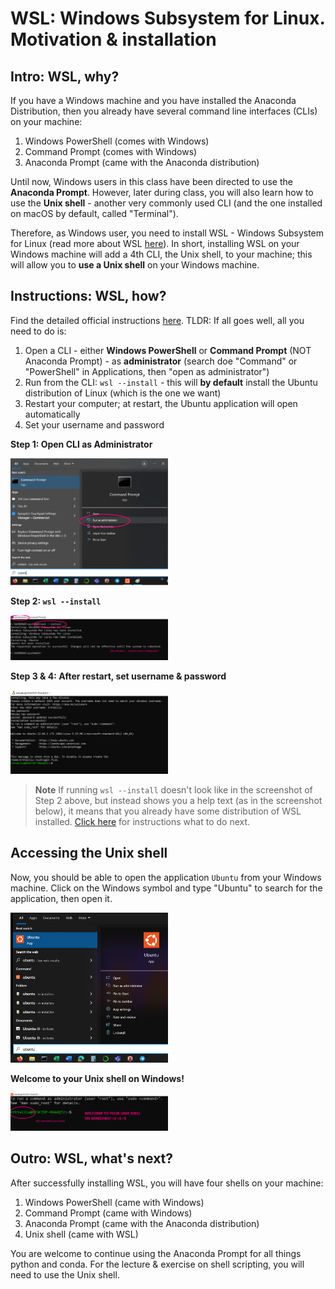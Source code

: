 # WSL: Windows Subsystem for Linux. Motivation & installation

## Intro: WSL, why?

If you have a Windows machine and you have installed the Anaconda Distribution, then you already have several command line interfaces (CLIs) on your machine:
1. Windows PowerShell (comes with Windows)
2. Command Prompt (comes with Windows)
3. Anaconda Prompt (came with the Anaconda distribution)

Until now, Windows users in this class have been directed to use the **Anaconda Prompt**. However, later during class, you will also learn how to use the **Unix shell** - another very commonly used CLI (and the one installed on macOS by default, called "Terminal"). 

Therefore, as Windows user, you need to install WSL - Windows Subsystem for Linux (read more about WSL [here](https://learn.microsoft.com/en-us/windows/wsl/about)). In short, installing WSL on your Windows machine will add a 4th CLI, the Unix shell, to your machine; this will allow you to **use a Unix shell** on your Windows machine. 

## Instructions: WSL, how?

Find the detailed official instructions [here](https://learn.microsoft.com/en-us/windows/wsl/install). TLDR: If all goes well, all you need to do is: 
1. Open a CLI - either **Windows PowerShell** or **Command Prompt** (NOT Anaconda Prompt) - as **administrator** (search doe "Command" or "PowerShell" in Applications, then "open as administrator")
2. Run from the CLI: `wsl --install` - this will **by default** install the Ubuntu distribution of Linux (which is the one we want)
3. Restart your computer; at restart, the Ubuntu application will open automatically
4. Set your username and password

**Step 1: Open CLI as Administrator**

<p style="text-align:left;">
<img src="images/cmd.png" alt="Open Command Prompt as Administrator" style="width:50%">
</p>

**Step 2: `wsl --install`**

<p style="text-align:left;">
<img src="images/wsl-install.png" alt="Run wsl --install from CLI" style="width:50%">
</p>

**Step 3 & 4: After restart, set username & password**

<p style="text-align:left;">
<img src="images/ubuntu-setup.png" alt="Run wsl --install from CLI" style="width:50%">
</p>


> **Note** If running `wsl --install` doesn't look like in the screenshot of Step 2 above, but instead shows you a help text (as in the screenshot below), it means that you already have some distribution of WSL installed. [Click here](https://github.com/anastassiavybornova/pythoncrashcourse/blob/main/WSL_alreadyinstalled.md) for instructions what to do next.

## Accessing the Unix shell

Now, you should be able to open the application `Ubuntu` from your Windows machine. Click on the Windows symbol and type "Ubuntu" to search for the application, then open it.

<p style="text-align:left;">
<img src="images/ubuntu.png" alt="Run wsl --install from CLI" style="width:50%">
</p>

**Welcome to your Unix shell on Windows!**

<p style="text-align:left;">
<img src="images/unix-shell.png" alt="Run wsl --install from CLI" style="width:50%">
</p>



## Outro: WSL, what's next?

After successfully installing WSL, you will have four shells on your machine:
1. Windows PowerShell (came with Windows)
2. Command Prompt (came with Windows)
3. Anaconda Prompt (came with the Anaconda distribution)
4. Unix shell (came with WSL)

You are welcome to continue using the Anaconda Prompt for all things python and conda. For the lecture & exercise on shell scripting, you will need to use the Unix shell.
